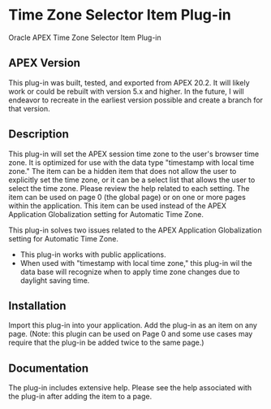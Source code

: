 # Time Zone Selector Item Plug-in
Oracle APEX Time Zone Selector Item Plug-in

## APEX Version
This plug-in was built, tested, and exported from APEX 20.2. It will likely work or could be rebuilt with version 5.x and higher. In the future, I will endeavor to recreate in the earliest version possible and create a branch for that version.

## Description
This plug-in will set the APEX session time zone to the user's browser time zone. It is optimized for use with the data type "timestamp with local time zone." The item can be a hidden item that does not allow the user to explicitly set the time zone, or it can be a select list that allows the user to select the time zone. Please review the help related to each setting. The item can be used on page 0 (the global page) or on one or more pages within the application. This item can be used instead of the APEX Application Globalization setting for Automatic Time Zone.

This plug-in solves two issues related to the APEX Application Globalization setting for Automatic Time Zone.

- This plug-in works with public applications.
- When used with "timestamp with local time zone," this plug-in wil the data base will recognize when to apply time zone changes due to daylight saving time.

## Installation
Import this plug-in into your application. Add the plug-in as an item on any page. (Note: this plugin can be used on Page 0 and some use cases may require that the plug-in be added twice to the same page.)

## Documentation
The plug-in includes extensive help. Please see the help associated with the plug-in after adding the item to a page.
